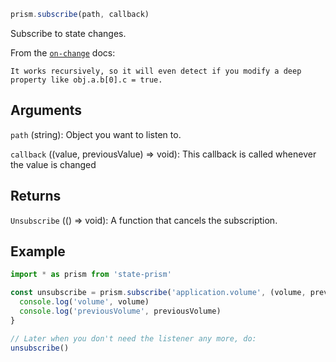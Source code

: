 ```js
prism.subscribe(path, callback)
```

Subscribe to state changes.

From the [`on-change`](https://github.com/sindresorhus/on-change) docs:

```
It works recursively, so it will even detect if you modify a deep property like obj.a.b[0].c = true.
```

## Arguments

`path` (string): Object you want to listen to.

`callback` ((value, previousValue) => void): This callback is called whenever the value is changed

## Returns

`Unsubscribe` (() => void): A function that cancels the subscription. 

## Example

```js
import * as prism from 'state-prism'

const unsubscribe = prism.subscribe('application.volume', (volume, previousVolume) => {
  console.log('volume', volume)
  console.log('previousVolume', previousVolume)
}

// Later when you don't need the listener any more, do:
unsubscribe()
```
